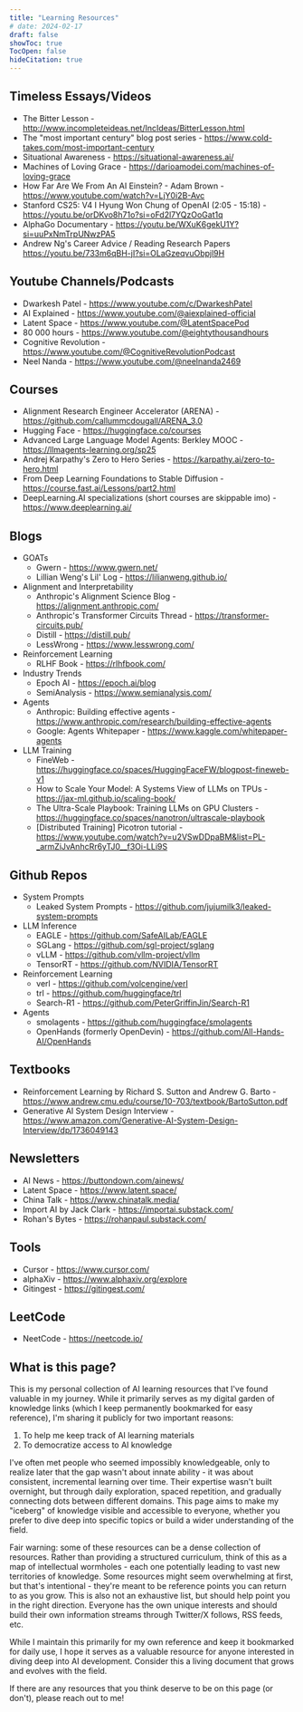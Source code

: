 ```yaml
---
title: "Learning Resources"
# date: 2024-02-17
draft: false
showToc: true
TocOpen: false
hideCitation: true
---
```

## Timeless Essays/Videos
- The Bitter Lesson - http://www.incompleteideas.net/IncIdeas/BitterLesson.html
- The "most important century" blog post series - https://www.cold-takes.com/most-important-century
- Situational Awareness - https://situational-awareness.ai/
- Machines of Loving Grace - https://darioamodei.com/machines-of-loving-grace
- How Far Are We From An AI Einstein? - Adam Brown - https://www.youtube.com/watch?v=LjY0i2B-Avc
- Stanford CS25: V4 I Hyung Won Chung of OpenAI (2:05 - 15:18) - https://youtu.be/orDKvo8h71o?si=oFd2l7YQzOoGat1q
- AlphaGo Documentary - https://youtu.be/WXuK6gekU1Y?si=uuPxNmTrpUNwzPA5
- Andrew Ng's Career Advice / Reading Research Papers https://youtu.be/733m6qBH-jI?si=OLaGzeqvuObpjl9H

## Youtube Channels/Podcasts
- Dwarkesh Patel - https://www.youtube.com/c/DwarkeshPatel
- AI Explained - https://www.youtube.com/@aiexplained-official
- Latent Space - https://www.youtube.com/@LatentSpacePod
- 80 000 hours - https://www.youtube.com/@eightythousandhours
- Cognitive Revolution - https://www.youtube.com/@CognitiveRevolutionPodcast
- Neel Nanda - https://www.youtube.com/@neelnanda2469

## Courses 
- Alignment Research Engineer Accelerator (ARENA) - https://github.com/callummcdougall/ARENA_3.0
- Hugging Face - https://huggingface.co/courses
- Advanced Large Language Model Agents: Berkley MOOC - https://llmagents-learning.org/sp25
- Andrej Karpathy's Zero to Hero Series - https://karpathy.ai/zero-to-hero.html
- From Deep Learning Foundations to Stable Diffusion - https://course.fast.ai/Lessons/part2.html
- DeepLearning.AI specializations (short courses are skippable imo) - https://www.deeplearning.ai/

## Blogs
- GOATs
  - Gwern - https://www.gwern.net/
  - Lillian Weng's Lil' Log - https://lilianweng.github.io/
- Alignment and Interpretability
  - Anthropic's Alignment Science Blog - https://alignment.anthropic.com/
  - Anthropic's Transformer Circuits Thread - https://transformer-circuits.pub/
  - Distill - https://distill.pub/
  - LessWrong - https://www.lesswrong.com/
- Reinforcement Learning
  - RLHF Book - https://rlhfbook.com/
- Industry Trends
  - Epoch AI - https://epoch.ai/blog
  - SemiAnalysis - https://www.semianalysis.com/
- Agents
  - Anthropic: Building effective agents - https://www.anthropic.com/research/building-effective-agents
  - Google: Agents Whitepaper - https://www.kaggle.com/whitepaper-agents
- LLM Training
  - FineWeb - https://huggingface.co/spaces/HuggingFaceFW/blogpost-fineweb-v1
  - How to Scale Your Model: A Systems View of LLMs on TPUs - https://jax-ml.github.io/scaling-book/
  - The Ultra-Scale Playbook: Training LLMs on GPU Clusters - https://huggingface.co/spaces/nanotron/ultrascale-playbook
  - [Distributed Training] Picotron tutorial - https://www.youtube.com/watch?v=u2VSwDDpaBM&list=PL-_armZiJvAnhcRr6yTJ0__f3Oi-LLi9S

## Github Repos
- System Prompts
  - Leaked System Prompts - https://github.com/jujumilk3/leaked-system-prompts
- LLM Inference
  - EAGLE - https://github.com/SafeAILab/EAGLE
  - SGLang - https://github.com/sgl-project/sglang
  - vLLM - https://github.com/vllm-project/vllm
  - TensorRT - https://github.com/NVIDIA/TensorRT
- Reinforcement Learning
  - verl - https://github.com/volcengine/verl
  - trl - https://github.com/huggingface/trl
  - Search-R1 - https://github.com/PeterGriffinJin/Search-R1
- Agents
  - smolagents - https://github.com/huggingface/smolagents
  - OpenHands (formerly OpenDevin) - https://github.com/All-Hands-AI/OpenHands 

## Textbooks
- Reinforcement Learning by Richard S. Sutton and Andrew G. Barto - https://www.andrew.cmu.edu/course/10-703/textbook/BartoSutton.pdf
- Generative AI System Design Interview - https://www.amazon.com/Generative-AI-System-Design-Interview/dp/1736049143

## Newsletters
- AI News - https://buttondown.com/ainews/
- Latent Space - https://www.latent.space/
- China Talk - https://www.chinatalk.media/
- Import AI by Jack Clark - https://importai.substack.com/
- Rohan's Bytes - https://rohanpaul.substack.com/

## Tools
- Cursor - https://www.cursor.com/
- alphaXiv - https://www.alphaxiv.org/explore
- Gitingest - https://gitingest.com/

## LeetCode
- NeetCode - https://neetcode.io/

## What is this page?
This is my personal collection of AI learning resources that I've found valuable in my journey. While it primarily serves as my digital garden of knowledge links (which I keep permanently bookmarked for easy reference), I'm sharing it publicly for two important reasons:

1. To help me keep track of AI learning materials
2. To democratize access to AI knowledge

I've often met people who seemed impossibly knowledgeable, only to realize later that the gap wasn't about innate ability - it was about consistent, incremental learning over time. Their expertise wasn't built overnight, but through daily exploration, spaced repetition, and gradually connecting dots between different domains. This page aims to make my "iceberg" of knowledge visible and accessible to everyone, whether you prefer to dive deep into specific topics or build a wider understanding of the field.

Fair warning: some of these resources can be a dense collection of resources. Rather than providing a structured curriculum, think of this as a map of intellectual wormholes - each one potentially leading to vast new territories of knowledge. Some resources might seem overwhelming at first, but that's intentional - they're meant to be reference points you can return to as you grow. This is also not an exhaustive list, but should help point you in the right direction. Everyone has the own unique interests and should build their own information streams through Twitter/X follows, RSS feeds, etc. 

While I maintain this primarily for my own reference and keep it bookmarked for daily use, I hope it serves as a valuable resource for anyone interested in diving deep into AI development. Consider this a living document that grows and evolves with the field. 

If there are any resources that you think deserve to be on this page (or don't), please reach out to me!